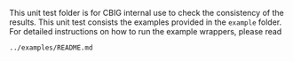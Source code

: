 This unit test folder is for CBIG internal use to check the consistency of the results. This unit test consists the examples provided in the `example` folder. For detailed instructions on how to run the example wrappers, please read
```
../examples/README.md
```